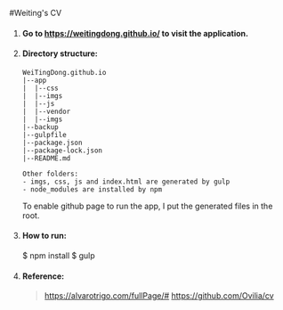 #Weiting's CV

1. #### Go to https://weitingdong.github.io/ to visit the application.

1. #### Directory structure:
    ```
    WeiTingDong.github.io
    |--app
    |  |--css
    |  |--imgs
    |  |--js
    |  |--vendor
    |  |--imgs
    |--backup
    |--gulpfile
    |--package.json
    |--package-lock.json
    |--README.md

    Other folders:
    - imgs, css, js and index.html are generated by gulp
    - node_modules are installed by npm
    ```    
    To enable github page to run the app, I put the generated files in the root.

1. #### How to run:
    $ npm install
    $ gulp

1. #### Reference: 
    >https://alvarotrigo.com/fullPage/#
    >https://github.com/Ovilia/cv
